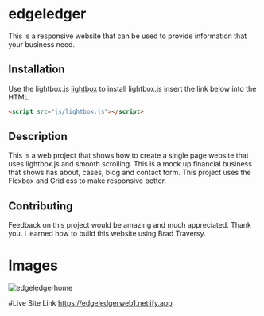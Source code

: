 # edgeledger
This is a responsive website that can be used to provide information that your business need.
## Installation

Use the lightbox.js [lightbox](https://victordiego.com/lightbox/) to install lightbox.js insert the link below into the HTML. 

```html
<script src="js/lightbox.js"></script>
```

## Description
This is a web project that shows how to create a single page website that uses lightbox.js and smooth scrolling. This is a mock up financial business that shows has about, cases, blog and contact form. This project uses the Flexbox and Grid css to make responsive better. 

## Contributing
Feedback on this project would be amazing and much appreciated. Thank you.
I learned how to build this website using Brad Traversy. 

# Images
![edgeledgerhome](https://user-images.githubusercontent.com/32546679/188543508-e71a5320-5d3f-496c-a8ac-7df5f5976a5c.png)

#Live Site Link https://edgeledgerweb1.netlify.app
